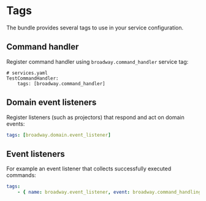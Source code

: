 # Tags

The bundle provides several tags to use in your service configuration.

## Command handler

Register command handler using `broadway.command_handler` service tag:

```
# services.yaml
TestCommandHandler:
    tags: [broadway.command_handler]
```

## Domain event listeners

Register listeners (such as projectors) that respond and act on domain events:

```yaml
tags: [broadway.domain.event_listener]
```

## Event listeners

For example an event listener that collects successfully executed commands:

```yaml
tags:
    - { name: broadway.event_listener, event: broadway.command_handling.command_success, method: onCommandHandlingSuccess }
```
